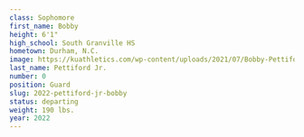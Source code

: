 ```yaml
---
class: Sophomore
first_name: Bobby
height: 6'1"
high_school: South Granville HS
hometown: Durham, N.C.
image: https://kuathletics.com/wp-content/uploads/2021/07/Bobby-Pettiford-0a.jpg
last_name: Pettiford Jr.
number: 0
position: Guard
slug: 2022-pettiford-jr-bobby
status: departing
weight: 190 lbs.
year: 2022
---
```

